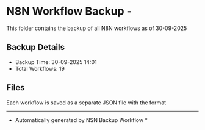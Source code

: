 # N8N Workflow Backup - 
This folder contains the backup of all N8N workflows as of 30-09-2025

## Backup Details
- Backup Time: 30-09-2025 14:01
- Total Workflows: 19

## Files
Each workflow is saved as a separate JSON file with the format

-----------
* Automatically generated by NSN Backup Workflow *